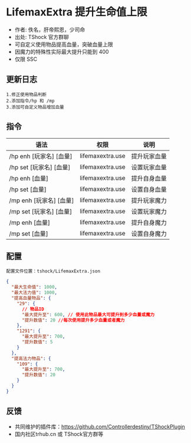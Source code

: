 # LifemaxExtra 提升生命值上限

- 作者: 佚名，肝帝熙恩，少司命
- 出处: TShock 官方群聊
- 可自定义使用物品提高血量，突破血量上限
- 因魔力的特殊性实际最大提升只能到 400
- 仅限 SSC

## 更新日志

```
1.修正使用物品判断
2.添加指令/hp 和 /mp
3.添加可自定义物品增加血量
```

## 指令

| 语法                    |       权限       |     说明     |
| ----------------------- | :--------------: | :----------: |
| /hp enh [玩家名] [血量] | lifemaxextra.use | 提升玩家血量 |
| /hp set [玩家名] [血量] | lifemaxextra.use | 设置玩家血量 |
| /hp enh [血量]          | lifemaxextra.use | 提升自身血量 |
| /hp set [血量]          | lifemaxextra.use | 设置自身血量 |
| /mp enh [玩家名] [血量] | lifemaxextra.use | 提升玩家魔力 |
| /mp set [玩家名] [血量] | lifemaxextra.use | 设置玩家魔力 |
| /mp enh [血量]          | lifemaxextra.use | 提升自身魔力 |
| /mp set [血量]          | lifemaxextra.use | 设置自身魔力 |

## 配置
    配置文件位置：tshock/LifemaxExtra.json
```json
{
  "最大生命值": 1000,
  "最大法力值": 1000,
  "提高血量物品": {
    "29": {
      // 物品ID
      "最大提升至": 600, // 使用此物品最大可提升到多少血量或魔力
      "提升数值": 20 //每次使用提升多少血量或者魔力
    },
    "1291": {
      "最大提升至": 700,
      "提升数值": 5
    }
  },
  "提高法力物品": {
    "109": {
      "最大提升至": 700,
      "提升数值": 20
    }
  }
}
```

## 反馈
- 共同维护的插件库：https://github.com/Controllerdestiny/TShockPlugin
- 国内社区trhub.cn 或 TShock官方群等
